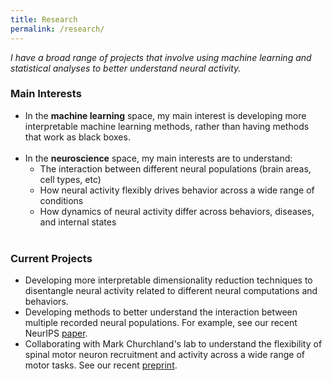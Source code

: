 ```yaml
---
title: Research
permalink: /research/
---
```



*I have a broad range of projects that involve using machine learning and statistical analyses to better understand neural activity.* <br />


### Main Interests

* In the **machine learning** space, my main interest is developing more interpretable machine learning methods, rather than having methods that work as black boxes. <br /><br />
* In the **neuroscience** space, my main interests are to understand:
   * The interaction between different neural populations (brain areas, cell types, etc)
   * How neural activity flexibly drives behavior across a wide range of conditions
   * How dynamics of neural activity differ across behaviors, diseases, and internal states <br /><br />


### Current Projects <br />

* Developing more interpretable dimensionality reduction techniques to disentangle neural activity related to different neural computations and behaviors. 
* Developing methods to better understand the interaction between multiple recorded neural populations. For example, see our recent NeurIPS [paper](https://www.biorxiv.org/content/biorxiv/early/2020/10/22/2020.10.21.349282.full.pdf).
* Collaborating with Mark Churchland's lab to understand the flexibility of spinal motor neuron recruitment and activity across a wide range of motor tasks. See our recent [preprint](https://www.biorxiv.org/content/10.1101/2021.05.05.442653v2.full.pdf). <br /><br />

<!---
### Future Work <br />
* *Coming soon...*
--->

<!---
#### Additional Projects
  - Collaborating with Yu Mu from Misha Ahrens's lab to better understand the role of (and interplay between) neurons and astroglia in different behavioral states in the larval zebrafish.
  - Collaborating with Margot Elmaleh from Michael Long's lab to better understand neural activity in songbird motor (singing) areas during sleep.
  - Collaborating with Xinyi Deng to develop hidden markov models to understand compression in hippocampal replay.
  - Collaborating with Mario DiPoppa to model the interaction between cell types in visual cortex.
  - Collaborating with Matt Whiteway to develop methods for automatically detecting changes in neural correlation structure.
<br /><br />
I'm excited to be working with a lot of great collaborators! 
--->

